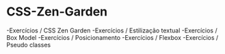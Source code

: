# CSS-Zen-Garden
-Exercícios / CSS Zen Garden
-Exercícios / Estilização textual
-Exercícios / Box Model
-Exercícios / Posicionamento
-Exercícios / Flexbox
-Exercícios / Pseudo classes
